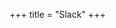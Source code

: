 +++
title = "Slack"
+++

<script>window.location = "https://devict-slackin.herokuapp.com";</script>
